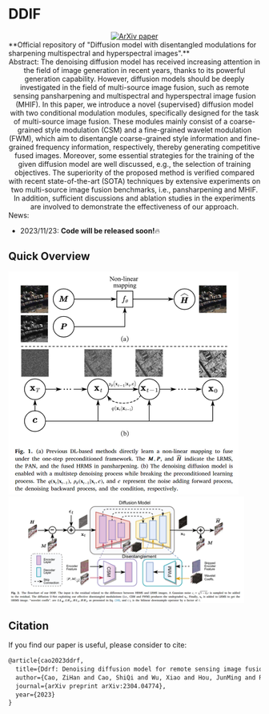 # DDIF
<div style="text-align: center;">
  <a href="https://www.arxiv.org/">
    <img src="https://img.shields.io/badge/arXiv-red.svg?style=flat" alt="ArXiv">
  </a>
    <a href="https://arxiv.org/abs/2304.04774">paper</a>
</div>
**Official repository of "Diffusion model with disentangled modulations for sharpening multispectral and hyperspectral images".**

<div style="text-align: center;">
  </a>
    Abstract:
    The denoising diffusion model has received increasing attention in the field of image generation in recent years, thanks to its powerful generation capability. However, diffusion models should be deeply investigated in the field of multi-source image fusion, such as remote sensing pansharpening and multispectral and hyperspectral image fusion (MHIF). 
    In this paper, we introduce a novel {supervised} diffusion model with two conditional modulation modules, specifically designed for the task of multi-source image fusion. 
    These modules mainly consist of a coarse-grained style modulation (CSM) and a fine-grained wavelet modulation (FWM), which aim to disentangle coarse-grained style information and fine-grained frequency information, respectively, thereby generating competitive fused images. Moreover, some essential strategies for the training of the given diffusion model are well discussed, e.g., the selection of training objectives. 
    The superiority of the proposed method is verified compared with recent state-of-the-art (SOTA) techniques by extensive experiments on two multi-source image fusion benchmarks, i.e., pansharpening and MHIF. In addition, sufficient discussions and ablation studies in the experiments are involved to demonstrate the effectiveness of our approach. 
</a>
</div>
News:

- 2023/11/23: **Code will be released soon!**:fire: 


## Quick Overview

<img src="https://raw.githubusercontent.com/294coder/blog_img_bed/main/img3/202311232300466.png" alt="image-20231123230021337" style="zoom: 50%;" />

<img src="https://raw.githubusercontent.com/294coder/blog_img_bed/main/img3/202311232301434.png" alt="image-20231123230102164" style="zoom: 46%;" />

## Citation

If you find our paper is useful, please consider to cite:

```tex
@article{cao2023ddrf,
  title={Ddrf: Denoising diffusion model for remote sensing image fusion},
  author={Cao, ZiHan and Cao, ShiQi and Wu, Xiao and Hou, JunMing and Ran, Ran and Deng, Liang-Jian},
  journal={arXiv preprint arXiv:2304.04774},
  year={2023}
}
```


